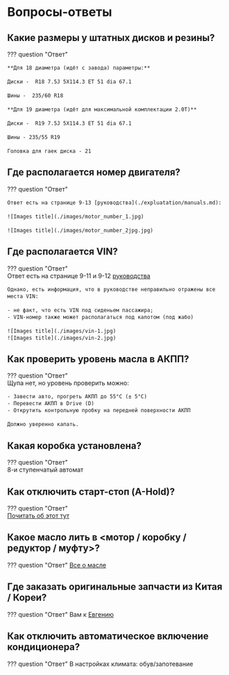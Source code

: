# Вопросы-ответы


## Какие размеры у штатных дисков и резины?

??? question "Ответ"
    
    **Для 18 диаметра (идёт с завода) параметры:**
    
    Диски -  R18 7.5J 5X114.3 ET 51 dia 67.1 
    
    Шины -  235/60 R18

    **Для 19 диаметра (идёт для максимальной комплектации 2.0T)**
    
    Диски -  R19 7.5J 5X114.3 ET 51 dia 67.1 
    
    Шины - 235/55 R19

    Головка для гаек диска - 21

## Где располагается номер двигателя?

??? question "Ответ"
    
    Ответ есть на странице 9-13 [руководства](./expluatation/manuals.md): 
    
    ![Images title](./images/motor_number_1.jpg)

    ![Images title](./images/motor_number_2jpg.jpg)

## Где располагается VIN?

??? question "Ответ"    
    Ответ есть на странице 9-11 и 9-12 [руководства](./expluatation/manuals.md)
    
    Однако, есть информация, что в руководстве неправильно отражены все места VIN:

    - не факт, что есть VIN под сиденьем пассажира;
    - VIN-номер также может располагаться под капотом (под жабо)
    
    ![Images title](./images/vin-1.jpg)
    ![Images title](./images/vin-2.jpg)

## Как проверить уровень масла в АКПП?

??? question "Ответ"  
    Щупа нет, но уровень проверить можно:

    - Завести авто, прогреть АКПП до 55°C (± 5°C)
    - Перевести АКПП в Drive (D)
    - Открутить контрольную пробку на передней поверхности АКПП
    
    Должно уверенно капать.

## Какая коробка установлена?
??? question "Ответ"  
    8-и ступенчатый автомат

## Как отключить старт-стоп (A-Hold)?
??? question "Ответ"  
    [Почитать об этот тут](improvement/start-stop-off.md)

## Какое масло лить в <мотор / коробку / редуктор / муфту>?

??? question "Ответ"
    [Все о масле](service/oil.md)

## Где заказать оригинальные запчасти из Китая / Кореи?

??? question "Ответ"
    Вам к [Евгению](https://t.me/evgeen55)


## Как отключить автоматическое включение кондиционера?

??? question "Ответ"
    В настройках климата: обув/запотевание